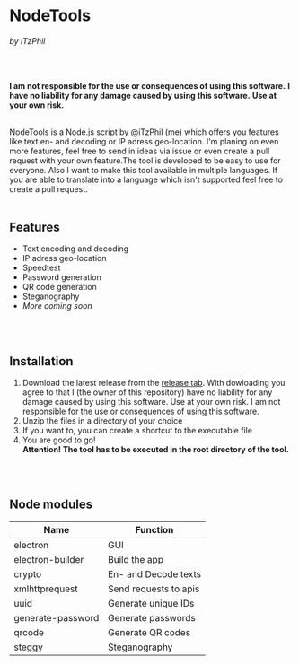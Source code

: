 # NodeTools
###### by iTzPhil
<br>

**I am not responsible for the use or consequences of using this software.**
**I have no liability for any damage caused by using this software.**
**Use at your own risk.**
<br><br>

NodeTools is a Node.js script by @iTzPhil (me) which offers you features like text en- and decoding or IP adress geo-location. I'm planing on even more features, feel free to send in ideas via issue or even create a pull request with your own feature.The tool is developed to be easy to use for everyone.  Also I want to make this tool available in multiple languages. If you are able to translate into a language which isn't supported feel free to create a pull request. 
<br><br>


## Features
- Text encoding and decoding
- IP adress geo-location
- Speedtest
- Password generation
- QR code generation
- Steganography
- _More coming soon_

<br><br>

## Installation
1. Download the latest release from the [release tab](https://github.com/iTzPhil/NodeTools/releases/latest). With dowloading you agree to that I (the owner of this repository) have no liability for any damage caused by using this software. Use at your own risk. I am not responsible for the use or consequences of using this software.
2. Unzip the files in a directory of your choice <br>
3. If you want to, you can create a shortcut to the executable file <br>
4. You are good to go! <br> **Attention! The tool has to be executed in the root directory of the tool.**



<br><br>
## Node modules 


| Name  | Function  |
| ------------ | ------------ |
| electron | GUI |
| electron-builder | Build the app |
| crypto | En- and Decode texts  |
| xmlhttprequest | Send requests to apis |
| uuid | Generate unique IDs |
| generate-password | Generate passwords |
| qrcode | Generate QR codes |
| steggy | Steganography |





